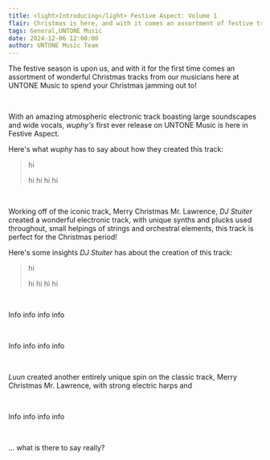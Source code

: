 ```yaml
---
title: <light>Introducing</light> Festive Aspect: Volume 1
flair: Christmas is here, and with it comes an assortment of festive tracks from our artists!
tags: General,UNTONE Music
date: 2024-12-06 12:00:00
author: UNTONE Music Team
---
```


The festive season is upon us, and with it for the first time comes an assortment of wonderful Christmas tracks from our musicians here at UNTONE Music to spend your Christmas jamming out to!

<br>
<track-player id="632"></track-player>

With an amazing atmospheric electronic track boasting large soundscapes and wide vocals, *wuphy's* first ever release on UNTONE Music is here in Festive Aspect.

Here's what *wuphy* has to say about how they created this track:

> hi
> 
> hi
> hi
> hi
> hi

<br>

<track-player id="633"></track-player>

Working off of the iconic track, Merry Christmas Mr. Lawrence, *DJ Stuiter* created a wonderful electronic track, with unique synths and plucks used throughout, small helpings of strings and orchestral elements, this track is perfect for the Christmas period!

Here's some insights *DJ Stuiter* has about the creation of this track:

> hi
>
> hi
> hi
> hi
> hi

<br>

<track-player id="634"></track-player>

Info info info info

<br>

<track-player id="635"></track-player>

Info info info info

<br>

<track-player id="636"></track-player>

*Luun* created another entirely unique spin on the classic track, Merry Christmas Mr. Lawrence, with strong electric harps and 

<br>

<track-player id="637"></track-player>

Info info info info

<br>

<track-player id="638"></track-player>

... what is there to say really?

<br>